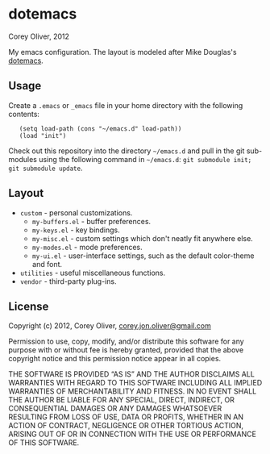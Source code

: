 dotemacs
================================================================
Corey Oliver, 2012

My emacs configuration. The layout is modeled after Mike
Douglas's [dotemacs][1].

Usage
-----

Create a `.emacs` or `_emacs` file in your home directory with the
following contents:

       (setq load-path (cons "~/emacs.d" load-path))
       (load "init")

Check out this repository into the directory `~/emacs.d` and pull in
the git sub-modules using the following command in `~/emacs.d`: `git
submodule init; git submodule update`.

Layout
-----------

*   `custom` - personal customizations.    
    *   `my-buffers.el` - buffer preferences.
    *   `my-keys.el` - key bindings.
    *   `my-misc.el` - custom settings which don't neatly fit anywhere else.
    *   `my-modes.el` - mode preferences.
    *   `my-ui.el` - user-interface settings, such as the default color-theme and font.
*   `utilities` - useful miscellaneous functions.
*   `vendor` - third-party plug-ins.

License
-------

Copyright (c) 2012, Corey Oliver, corey.jon.oliver@gmail.com

Permission to use, copy, modify, and/or distribute this software for
any purpose with or without fee is hereby granted, provided that the
above copyright notice and this permission notice appear in all
copies.

THE SOFTWARE IS PROVIDED “AS IS” AND THE AUTHOR DISCLAIMS ALL
WARRANTIES WITH REGARD TO THIS SOFTWARE INCLUDING ALL IMPLIED
WARRANTIES OF MERCHANTABILITY AND FITNESS. IN NO EVENT SHALL THE
AUTHOR BE LIABLE FOR ANY SPECIAL, DIRECT, INDIRECT, OR CONSEQUENTIAL
DAMAGES OR ANY DAMAGES WHATSOEVER RESULTING FROM LOSS OF USE, DATA OR
PROFITS, WHETHER IN AN ACTION OF CONTRACT, NEGLIGENCE OR OTHER
TORTIOUS ACTION, ARISING OUT OF OR IN CONNECTION WITH THE USE OR
PERFORMANCE OF THIS SOFTWARE.

[1]: https://github.com/mikedouglas/dot-emacs
